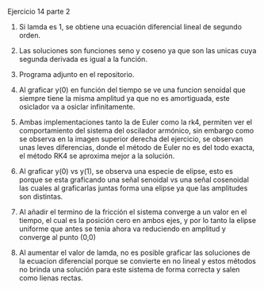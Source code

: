 Ejercicio 14 parte 2

1) Si lamda es 1, se obtiene una ecuación diferencial lineal de segundo orden.

2) Las soluciones son funciones seno y coseno ya que son las unicas cuya segunda derivada es igual a la función.

3) Programa adjunto en el repositorio.

4) Al graficar y(0) en función del tiempo se ve una funcion senoidal que siempre tiene la misma amplitud ya que no es amortiguada, este osiclador va a osiclar infinitamente.

5) Ambas implementaciones tanto la de Euler como la rk4, permiten ver el comportamiento del sistema del oscilador armónico, sin embargo como se observa en la imagen superior derecha del ejercicio, se observan unas leves diferencias, donde el método de Euler no es del todo exacta, el método RK4 se aproxima mejor a la solución.

6) Al graficar y(0) vs y(1), se observa una especie de elipse, esto es porque se esta graficando una señal senoidal vs una señal cosenoidal las cuales al graficarlas juntas forma una elipse ya que las amplitudes son distintas.

7) Al añadir el termino de la fricción el sistema converge a un valor en el tiempo, el cual es la posición cero en ambos ejes, y por lo tanto la elipse uniforme que antes se tenia ahora va reduciendo en amplitud y converge al punto (0,0)

8) Al aumentar el valor de lamda, no es posible graficar las soluciones de la ecuacion diferencial porque se convierte en no lineal y estos métodos no brinda una solución para este sistema de forma
correcta y salen como lienas rectas.

